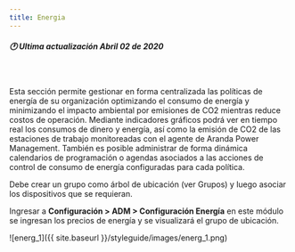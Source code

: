 ```yaml
---
title: Energia
---
```

##### 🕐 Ultima actualización Abril 02 de 2020
<br>
<br>
Esta sección permite gestionar en forma centralizada las políticas de energía de su organización optimizando el consumo de energía y minimizando el impacto ambiental por emisiones de CO2 mientras reduce costos de operación. Mediante indicadores gráficos podrá ver en tiempo real los consumos de dinero y energía, así como la emisión de CO2 de las estaciones de trabajo monitoreadas con el agente de Aranda Power Management. También es posible administrar de forma dinámica calendarios de programación o agendas asociados a las acciones de control de consumo de energía configuradas para cada política.

Debe crear un grupo como árbol de ubicación (ver Grupos) y luego asociar los dispositivos que se requieran.

Ingresar a **Configuración > ADM > Configuración Energía** en este módulo se ingresan los precios de energía y se visualizará el grupo de ubicación.


![energ_1]({{ site.baseurl }}/styleguide/images/energ_1.png)
